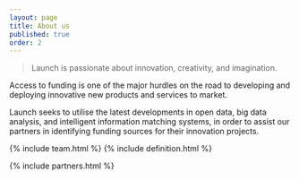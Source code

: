 ```yaml
---
layout: page
title: About us
published: true
order: 2
---
```


> Launch is passionate about innovation, creativity, and imagination.

Access to funding is one of the major hurdles on the road to developing and deploying innovative new products and services to market.

Launch seeks to utilise the latest developments in open data, big data analysis, and intelligent information matching systems, in order to assist our partners in identifying funding sources for their innovation projects.



{% include team.html %}
{% include definition.html %}

{% include partners.html %}
